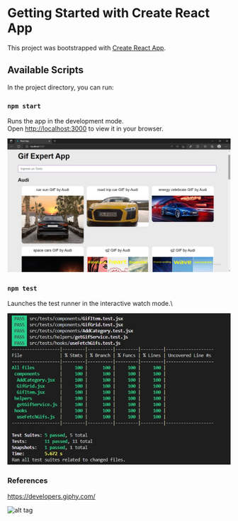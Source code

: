 # Getting Started with Create React App

This project was bootstrapped with [Create React App](https://github.com/facebook/create-react-app).

## Available Scripts

In the project directory, you can run:

### `npm start`

Runs the app in the development mode.\
Open [http://localhost:3000](http://localhost:3000) to view it in your browser.

![alt tag](https://github.com/juancr5/Aplicaciones-React/blob/main/images/03%20Gif%20Expert%20App.jpg)<br/>

### `npm test`

Launches the test runner in the interactive watch mode.\

![alt tag](https://github.com/juancr5/Aplicaciones-React/blob/main/images/03%20Gif%20Expert%20App%20Test.jpg)

### References
https://developers.giphy.com/

![alt tag](https://developers.giphy.com/branch/master/static/header-logo-0fec0225d189bc0eae27dac3e3770582.gif)


